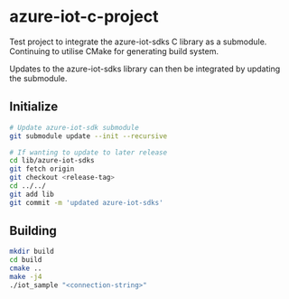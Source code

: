 # azure-iot-c-project

Test project to integrate the azure-iot-sdks C library as a submodule. Continuing to utilise CMake for generating build system.

Updates to the azure-iot-sdks library can then be integrated by updating the submodule.

## Initialize
```bash
# Update azure-iot-sdk submodule
git submodule update --init --recursive

# If wanting to update to later release
cd lib/azure-iot-sdks
git fetch origin
git checkout <release-tag>
cd ../../
git add lib
git commit -m 'updated azure-iot-sdks'
```

## Building

```bash
mkdir build
cd build
cmake ..
make -j4
./iot_sample "<connection-string>"
```